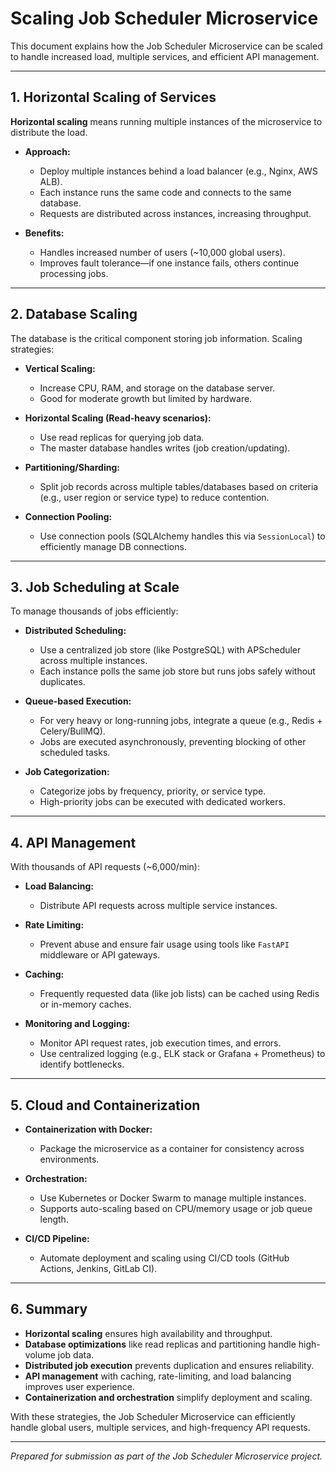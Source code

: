 # Scaling Job Scheduler Microservice

This document explains how the Job Scheduler Microservice can be scaled to handle increased load, multiple services, and efficient API management.

---

## 1. Horizontal Scaling of Services

**Horizontal scaling** means running multiple instances of the microservice to distribute the load.

- **Approach:**
  - Deploy multiple instances behind a load balancer (e.g., Nginx, AWS ALB).
  - Each instance runs the same code and connects to the same database.
  - Requests are distributed across instances, increasing throughput.

- **Benefits:**
  - Handles increased number of users (~10,000 global users).
  - Improves fault tolerance—if one instance fails, others continue processing jobs.

---

## 2. Database Scaling

The database is the critical component storing job information. Scaling strategies:

- **Vertical Scaling:**
  - Increase CPU, RAM, and storage on the database server.
  - Good for moderate growth but limited by hardware.

- **Horizontal Scaling (Read-heavy scenarios):**
  - Use read replicas for querying job data.
  - The master database handles writes (job creation/updating).

- **Partitioning/Sharding:**
  - Split job records across multiple tables/databases based on criteria (e.g., user region or service type) to reduce contention.

- **Connection Pooling:**
  - Use connection pools (SQLAlchemy handles this via `SessionLocal`) to efficiently manage DB connections.

---

## 3. Job Scheduling at Scale

To manage thousands of jobs efficiently:

- **Distributed Scheduling:**
  - Use a centralized job store (like PostgreSQL) with APScheduler across multiple instances.
  - Each instance polls the same job store but runs jobs safely without duplicates.

- **Queue-based Execution:**
  - For very heavy or long-running jobs, integrate a queue (e.g., Redis + Celery/BullMQ).
  - Jobs are executed asynchronously, preventing blocking of other scheduled tasks.

- **Job Categorization:**
  - Categorize jobs by frequency, priority, or service type.
  - High-priority jobs can be executed with dedicated workers.

---

## 4. API Management

With thousands of API requests (~6,000/min):

- **Load Balancing:**
  - Distribute API requests across multiple service instances.
  
- **Rate Limiting:**
  - Prevent abuse and ensure fair usage using tools like `FastAPI` middleware or API gateways.
  
- **Caching:**
  - Frequently requested data (like job lists) can be cached using Redis or in-memory caches.

- **Monitoring and Logging:**
  - Monitor API request rates, job execution times, and errors.
  - Use centralized logging (e.g., ELK stack or Grafana + Prometheus) to identify bottlenecks.

---

## 5. Cloud and Containerization

- **Containerization with Docker:**
  - Package the microservice as a container for consistency across environments.
  
- **Orchestration:**
  - Use Kubernetes or Docker Swarm to manage multiple instances.
  - Supports auto-scaling based on CPU/memory usage or job queue length.

- **CI/CD Pipeline:**
  - Automate deployment and scaling using CI/CD tools (GitHub Actions, Jenkins, GitLab CI).

---

## 6. Summary

- **Horizontal scaling** ensures high availability and throughput.
- **Database optimizations** like read replicas and partitioning handle high-volume job data.
- **Distributed job execution** prevents duplication and ensures reliability.
- **API management** with caching, rate-limiting, and load balancing improves user experience.
- **Containerization and orchestration** simplify deployment and scaling.

With these strategies, the Job Scheduler Microservice can efficiently handle global users, multiple services, and high-frequency API requests.

---

*Prepared for submission as part of the Job Scheduler Microservice project.*
